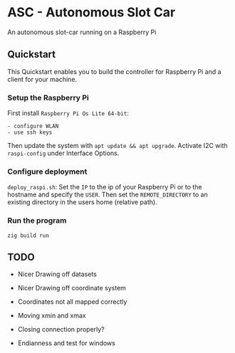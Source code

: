 # ASC - Autonomous Slot Car

An autonomous slot-car running on a Raspberry Pi

## Quickstart

This Quickstart enables you to build the controller for Raspberry Pi and a client for your machine.

### Setup the Raspberry Pi

First install `Raspberry Pi Os Lite 64-bit`: 

    - configure WLAN
    - use ssh keys

Then update the system with `apt update && apt upgrade`.
Activate I2C with `raspi-config` under Interface Options.

### Configure deployment

`deploy_raspi.sh`: Set the `IP` to the ip of your Raspberry Pi or to the hostname and specify the `USER`.
Then set the `REMOTE_DIRECTORY` to an existing directory in the users home (relative path).

### Run the program

`zig build run`

## TODO

- Nicer Drawing off datasets
- Nicer Drawing off coordinate system
- Coordinates not all mapped correctly
- Moving xmin and xmax

- Closing connection properly?
- Endianness and test for windows
